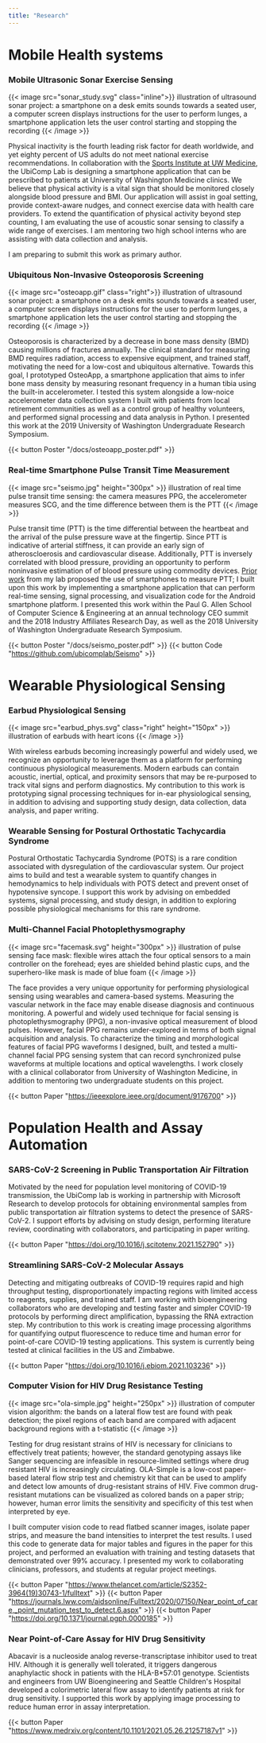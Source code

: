 ```yaml
---
title: "Research"
---
```




# Mobile Health systems

### Mobile Ultrasonic Sonar Exercise Sensing

{{< image src="sonar_study.svg" class="inline">}}
illustration of ultrasound sonar project: a smartphone on a desk emits sounds towards a seated user, a computer screen displays instructions for the user to perform lunges, a smartphone application lets the user control starting and stopping the recording
{{< /image >}}

Physical inactivity is the fourth leading risk factor for death worldwide, and yet eighty percent of US adults do not meet national exercise recommendations. In collaboration with the [Sports Institute at UW Medicine](https://thesportsinstitute.com/), the UbiComp Lab is designing a smartphone application that can be prescribed to patients at University of Washington Medicine clinics. We believe that physical activity is a vital sign that should be monitored closely alongside blood pressure and BMI. Our application will assist in goal setting, provide context-aware nudges, and connect exercise data with health care providers. To extend the quantification of physical activity beyond step counting, I am evaluating the use of acoustic sonar sensing to classify a wide range of exercises. I am mentoring two high school interns who are assisting with data collection and analysis.

I am preparing to submit this work as primary author.


### Ubiquitous Non-Invasive Osteoporosis Screening
{{< image src="osteoapp.gif" class="right">}}
illustration of ultrasound sonar project: a smartphone on a desk emits sounds towards a seated user, a computer screen displays instructions for the user to perform lunges, a smartphone application lets the user control starting and stopping the recording
{{< /image >}}

Osteoporosis is characterized by a decrease in bone mass density (BMD) causing millions of fractures annually. The clinical standard for measuring BMD requires  radiation, access to expensive equipment, and trained staff, motivating the need for a low-cost and ubiquitous alternative. Towards this goal, I prototyped OsteoApp, a smartphone application that aims to infer bone mass density by measuring resonant frequency in a human tibia using the built-in accelerometer. I tested this system alongside a low-noice accelerometer data collection system I built with patients from local retirement communities as well as a control group of healthy volunteers, and performed signal processing and data analysis in Python. I presented this work at the 2019 University of Washington Undergraduate Research Symposium.

{{< button Poster "/docs/osteoapp_poster.pdf" >}}

### Real-time Smartphone Pulse Transit Time Measurement

{{< image src="seismo.jpg" height="300px" >}}
illustration of real time pulse transit time sensing: the camera measures PPG, the accelerometer measures SCG, and the time difference between them is the PTT
{{< /image >}}

Pulse transit time (PTT) is the time differential between the heartbeat and the arrival of the pulse pressure wave at the fingertip. Since PTT is indicative of arterial stiffness, it can provide an early sign of atheroscloerosis and cardiovascular disease. Additionally, PTT is inversely correlated with blood pressure, providing an opportunity to perform noninvasive estimation of of blood pressure using commodity devices. [Prior work](https://ubicomplab.cs.washington.edu/pdfs/seismo.pdf) from my lab proposed the use of smartphones to measure PTT; I built upon this work by implementing a smartphone application that can perform real-time sensing, signal processing, and visualization code for the Android smartphone platform. I presented this work within the Paul G. Allen School of Computer Science & Engineering at an annual technology CEO summit and the 2018 Industry Affiliates Research Day, as well as the 2018 University of Washington Undergraduate Research Symposium.

{{< button Poster "/docs/seismo_poster.pdf" >}}
{{< button Code "https://github.com/ubicomplab/Seismo" >}}



# Wearable Physiological Sensing


### Earbud Physiological Sensing

{{< image src="earbud_phys.svg" class="right" height="150px" >}}
illustration of earbuds with heart icons
{{< /image >}}

With wireless earbuds becoming increasingly powerful and widely used,
we recognize an opportunity to leverage them as a platform for performing
continuous physiological measurements. Modern earbuds can contain acoustic,
inertial, optical, and proximity sensors that may be re-purposed to track
vital signs and perform diagnostics.
My contribution to this work is prototyping signal processing techniques
for in-ear physiological sensing, in addition to advising and supporting study
design, data collection, data analysis, and paper writing.

### Wearable Sensing for Postural Orthostatic Tachycardia Syndrome
Postural Orthostatic Tachycardia Syndrome (POTS) is a rare condition
associated with dysregulation of the cardiovascular system. Our project aims
to build and test a wearable system to quantify changes in hemodynamics
to help individuals with POTS detect and prevent onset of hypotensive syncope.
I support this work by advising on embedded systems, signal processing,
and study design, in addition to exploring possible physiological mechanisms
for this rare syndrome.

### Multi-Channel Facial Photoplethysmography

{{< image src="facemask.svg" height="300px" >}}
illustration of pulse sensing face mask: flexible wires attach the four optical sensors to a main controller on the forehead; eyes are shielded behind plastic cups, and the superhero-like mask is made of blue foam
{{< /image >}}

The face provides a very unique opportunity for performing physiological
sensing using wearables and camera-based systems. Measuring the vascular
network in the face may enable disease diagnosis and continuous monitoring.
A powerful and widely used technique for facial sensing is photoplethysmography (PPG),
a non-invasive optical measurement of blood pulses. However, facial PPG
remains under-explored in terms of both signal acquisition and analysis.
To characterize the timing and morphological features of facial PPG
waveforms I designed, built, and tested a multi-channel facial PPG sensing
system that can record synchronized pulse waveforms at multiple locations
and optical wavelengths.
I work closely with a clinical collaborator from University of Washington Medicine,
in addition to
mentoring two undergraduate students on this project.

{{< button Paper "https://ieeexplore.ieee.org/document/9176700" >}}



# Population Health and Assay Automation

### SARS-CoV-2 Screening in Public Transportation Air Filtration

Motivated by the need for population level monitoring of COVID-19 transmission,
the UbiComp lab is working in partnership with Microsoft Research to develop
protocols for obtaining environmental samples from public transportation
air filtration systems to detect the presence of SARS-CoV-2. I support efforts
by advising on study design, performing literature review, coordinating with
collaborators, and participating in paper writing.

{{< button Paper "https://doi.org/10.1016/j.scitotenv.2021.152790" >}}


### Streamlining SARS-CoV-2 Molecular Assays

Detecting and mitigating outbreaks of COVID-19 requires rapid and high
throughput testing, disproportionately impacting regions with limited access
to reagents, supplies, and trained staff. I am working with
bioengineering collaborators who are developing and testing faster and simpler COVID-19
protocols by performing direct amplification, bypassing the RNA extraction
step. My contribution to this work is creating image processing algorithms for
quantifying output fluorescence to reduce time and human error for point-of-care
COVID-19 testing applications. This system is currently being tested at clinical
facilities in the US and Zimbabwe.

{{< button Paper "https://doi.org/10.1016/j.ebiom.2021.103236" >}}

### Computer Vision for HIV Drug Resistance Testing

{{< image src="ola-simple.jpg" height="250px" >}}
illustration of computer vision algorithm: the bands on a lateral flow test are found with peak detection; the pixel regions of each band are compared with adjacent background regions with a t-statistic
{{< /image >}}

Testing for drug resistant strains of HIV is necessary for clinicians to effectively treat patients; however, the standard genotyping assays like Sanger sequencing are infeasible in resource-limited settings where drug resistant HIV is increasingly circulating. OLA-Simple is a low-cost paper-based lateral flow strip test and chemistry kit that can be used to amplify and detect low amounts of drug-resistant strains of HIV. Five common drug-resistant mutations can be visualized as colored bands on a paper strip; however, human error limits the sensitivity and specificity of this test when interpreted by eye.

I built computer vision code to read flatbed scanner images, isolate paper strips, and measure the band intensities to interpret the test results. I used this code to generate data for major tables and figures in the paper for this project, and performed an evaluation with training and testing datasets that demonstrated over 99% accuracy. I presented my work to collaborating clinicians, professors, and students at regular project meetings.

{{< button Paper "https://www.thelancet.com/article/S2352-3964(19)30743-1/fulltext" >}}
{{< button Paper "https://journals.lww.com/aidsonline/Fulltext/2020/07150/Near_point_of_care,_point_mutation_test_to_detect.6.aspx" >}}
{{< button Paper "https://doi.org/10.1371/journal.pgph.0000185" >}}

###  Near Point-of-Care Assay for HIV Drug Sensitivity

Abacavir is a nucleoside analog reverse-transcriptase inhibitor used to treat
HIV. Although it is generally well tolerated, it triggers dangerous
anaphylactic shock in patients with the HLA-B*57:01 genotype. Scientists and
engineers from UW Bioengineering and Seattle Children's Hospital developed a
colorimetric lateral flow assay to identify patients at risk for drug
sensitivity. I supported this work by applying image processing to reduce
human error in assay interpretation.

{{< button Paper "https://www.medrxiv.org/content/10.1101/2021.05.26.21257187v1" >}}
